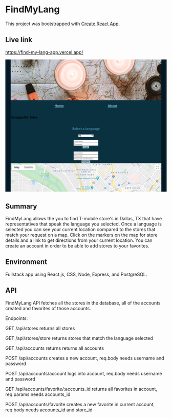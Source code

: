 # FindMyLang

This project was bootstrapped with [Create React App](https://github.com/facebook/create-react-app).

## Live link 

https://find-my-lang-app.vercel.app/

![Screenshot](https://github.com/JordyPena/Portfolio/blob/main/images/project-screenshots/findmylang-app-screenshot.png)

## Summary

FindMyLang allows the you to find T-mobile store's in Dallas, TX that have
representatives that speak the language you selected. Once a language is selected
you can see your current location compared to the stores that match your request
on a map. Click on the markers on the map for store details and a link to get directions from your current location. You can create an account in order to be
able to add stores to your favorites.

## Environment 

Fullstack app using React.js, CSS, Node, Express, and PostgreSQL.

## API 

FindMyLang API fetches all the stores in the database, all of the accounts created and favorites of those accounts.

Endpoints: 

GET /api/stores returns all stores

GET /api/stores/store returns stores that match the language selected

GET /api/accounts returns returns all accounts

POST /api/accounts creates a new account, req.body needs username and password

POST /api/accounts/account logs into account, req.body needs username and password

GET  /api/accounts/favorite/:accounts_id returns all favorites in account, req.params needs accounts_id

POST /api/accounts/favorite creates a new favorite in current account, req.body needs accounts_id and store_id